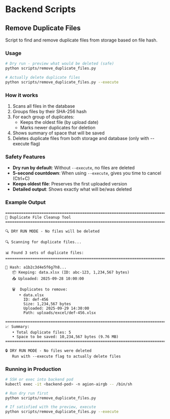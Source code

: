 # Backend Scripts

## Remove Duplicate Files

Script to find and remove duplicate files from storage based on file hash.

### Usage

```bash
# Dry run - preview what would be deleted (safe)
python scripts/remove_duplicate_files.py

# Actually delete duplicate files
python scripts/remove_duplicate_files.py --execute
```

### How it works

1. Scans all files in the database
2. Groups files by their SHA-256 hash
3. For each group of duplicates:
   - Keeps the oldest file (by upload date)
   - Marks newer duplicates for deletion
4. Shows summary of space that will be saved
5. Deletes duplicate files from both storage and database (only with --execute flag)

### Safety Features

- **Dry run by default**: Without `--execute`, no files are deleted
- **5-second countdown**: When using `--execute`, gives you time to cancel (Ctrl+C)
- **Keeps oldest file**: Preserves the first uploaded version
- **Detailed output**: Shows exactly what will be/was deleted

### Example Output

```
================================================================================
🧹 Duplicate File Cleanup Tool
================================================================================

🔍 DRY RUN MODE - No files will be deleted

🔍 Scanning for duplicate files...

📊 Found 3 sets of duplicate files:
================================================================================

🔑 Hash: a1b2c3d4e5f6g7h8...
   📦 Keeping: data.xlsx (ID: abc-123, 1,234,567 bytes)
   📤 Uploaded: 2025-09-28 10:00:00

   🗑️  Duplicates to remove:
      • data.xlsx
        ID: def-456
        Size: 1,234,567 bytes
        Uploaded: 2025-09-29 14:30:00
        Path: uploads/excel/def-456.xlsx

================================================================================
📈 Summary:
   • Total duplicate files: 5
   • Space to be saved: 10,234,567 bytes (9.76 MB)
================================================================================

🔒 DRY RUN MODE - No files were deleted
   Run with --execute flag to actually delete files
```

### Running in Production

```bash
# SSH or exec into backend pod
kubectl exec -it <backend-pod> -n agion-airgb -- /bin/sh

# Run dry run first
python scripts/remove_duplicate_files.py

# If satisfied with the preview, execute
python scripts/remove_duplicate_files.py --execute
```